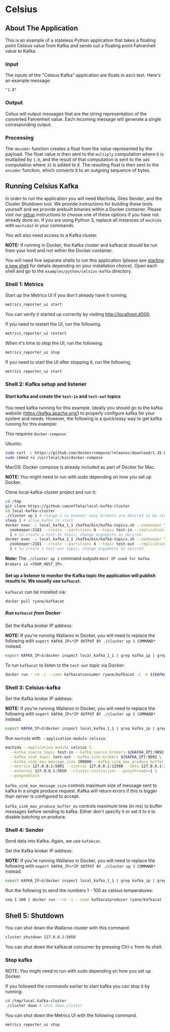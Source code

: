 # Celsius

## About The Application

This is an example of a stateless Python application that takes a floating point Celsius value from Kafka and sends out a floating point Fahrenheit value to Kafka.

### Input

The inputs of the "Celsius Kafka" application are floats in ascii text. Here's an example message:

```
"1.8"
```

### Output

Celius will output messages that are the string representation of the converted Fahrenheit value. Each incoming message will generate a single corresponding output.

### Processing

The `decoder` function creates a float from the value represented by the payload. The float value is then sent to the `multiply` computation where it is multiplied by `1.8`, and the result of that computation is sent to the `add` computation where `32` is added to it. The resulting float is then sent to the `encoder` function, which converts it to an outgoing sequence of bytes.

## Running Celsius Kafka

In order to run the application you will need Machida, Giles Sender, and the Cluster Shutdown tool. We provide instructions for building these tools yourself and we provide prebuilt binaries within a Docker container. Please visit our [setup](https://docs.wallaroolabs.com/python-installation/) instructions to choose one of these options if you have not already done so.
If you are using Python 3, replace all instances of `machida` with `machida3` in your commands.

You will also need access to a Kafka cluster.

**NOTE:** If running in Docker, the Kafka cluster and kafkacat should be run from your host and not within the Docker container.

You will need five separate shells to run this application (please see [starting a new shell](https://docs.wallaroolabs.com/python-tutorial/starting-a-new-shell/) for details depending on your installation choice). Open each shell and go to the `examples/python/celsius-kafka` directory.

### Shell 1: Metrics

Start up the Metrics UI if you don't already have it running.

```bash
metrics_reporter_ui start
```

You can verify it started up correctly by visiting [http://localhost:4000](http://localhost:4000).

If you need to restart the UI, run the following.

```bash
metrics_reporter_ui restart
```

When it's time to stop the UI, run the following.

```bash
metrics_reporter_ui stop
```

If you need to start the UI after stopping it, run the following.

```bash
metrics_reporter_ui start
```

### Shell 2: Kafka setup and listener

#### Start kafka and create the `test-in` and `test-out` topics

You need kafka running for this example. Ideally you should go to the kafka website (https://kafka.apache.org/) to properly configure kafka for your system and needs. However, the following is a quick/easy way to get kafka running for this example:

This requires `docker-compose`:

Ubuntu:

```bash
sudo curl -L https://github.com/docker/compose/releases/download/1.15.0/docker-compose-`uname -s`-`uname -m` -o /usr/local/bin/docker-compose
sudo chmod +x /usr/local/bin/docker-compose
```

MacOS: Docker compose is already included as part of Docker for Mac.


**NOTE:** You might need to run with sudo depending on how you set up Docker.

Clone local-kafka-cluster project and run it:

```bash
cd /tmp
git clone https://github.com/effata/local-kafka-cluster
cd local-kafka-cluster
./cluster up 1 # change 1 to however many brokers are desired to be started
sleep 1 # allow kafka to start
docker exec -i local_kafka_1_1 /kafka/bin/kafka-topics.sh --zookeeper \
  zookeeper:2181 --create --partitions 4 --topic test-in --replication-factor \
  1 # to create a test-in topic; change arguments as desired
docker exec -i local_kafka_1_1 /kafka/bin/kafka-topics.sh --zookeeper \
  zookeeper:2181 --create --partitions 4 --topic test-out --replication-factor \
  1 # to create a test-out topic; change arguments as desired
```

**Note:** The `./cluster up 1` command outputs `Host IP used for Kafka Brokers is <YOUR_HOST_IP>`.

#### Set up a listener to monitor the Kafka topic the application will publish results to. We usually use `kafkacat`.

`kafkacat` can be installed via:

```bash
docker pull ryane/kafkacat
```

##### Run `kafkacat` from Docker

Set the Kafka broker IP address:

**NOTE:** If you're running Wallaroo in Docker, you will need to replace the following with `export KAFKA_IP=*IP OUTPUT BY ./cluster up 1 COMMAND*` instead.

```bash
export KAFKA_IP=$(docker inspect local_kafka_1_1 | grep kafka_ip | grep -Eo '[0-9]+\.[0-9]+\.[0-9]+\.[0-9]+')
```

To run `kafkacat` to listen to the `test-out` topic via Docker:

```bash
docker run --rm -i --name kafkacatconsumer ryane/kafkacat -C -b ${KAFKA_IP}:9092 -t test-out -q -u
```

### Shell 3: Celsius-kafka

Set the Kafka broker IP address:

**NOTE:** If you're running Wallaroo in Docker, you will need to replace the following with `export KAFKA_IP=*IP OUTPUT BY ./cluster up 1 COMMAND*` instead.

```bash
export KAFKA_IP=$(docker inspect local_kafka_1_1 | grep kafka_ip | grep -Eo '[0-9]+\.[0-9]+\.[0-9]+\.[0-9]+')
```

Run `machida` with `--application-module celsius`:

```bash
machida --application-module celsius \
  --kafka_source_topic test-in --kafka_source_brokers ${KAFKA_IP}:9092 \
  --kafka_sink_topic test-out --kafka_sink_brokers ${KAFKA_IP}:9092 \
  --kafka_sink_max_message_size 100000 --kafka_sink_max_produce_buffer_ms 10 \
  --metrics 127.0.0.1:5001 --control 127.0.0.1:12500 --data 127.0.0.1:12501 \
  --external 127.0.0.1:5050 --cluster-initializer --ponythreads=1 \
  --ponynoblock
```

`kafka_sink_max_message_size` controls maximum size of message sent to kafka in a single produce request. Kafka will return errors if this is bigger than server is configured to accept.

`kafka_sink_max_produce_buffer_ms` controls maximum time (in ms) to buffer messages before sending to kafka. Either don't specify it or set it to `0` to disable batching on produce.

### Shell 4: Sender

Send data into Kafka. Again, we use `kafakcat`.

Set the Kafka broker IP address:

**NOTE:** If you're running Wallaroo in Docker, you will need to replace the following with `export KAFKA_IP=*IP OUTPUT BY ./cluster up 1 COMMAND*` instead.

```bash
export KAFKA_IP=$(docker inspect local_kafka_1_1 | grep kafka_ip | grep -Eo '[0-9]+\.[0-9]+\.[0-9]+\.[0-9]+')
```

Run the following to send the numbers 1 - 100 as celsius temperatures:

```bash
seq 1 100 | docker run --rm -i --name kafkacatproducer ryane/kafkacat -P -b ${KAFKA_IP}:9092 -t test-in
```

## Shell 5: Shutdown

You can shut down the Wallaroo cluster with this command:

```bash
cluster_shutdown 127.0.0.1:5050
```

You can shut down the kafkacat consumer by pressing Ctrl-c from its shell.

### Stop kafka

NOTE: You might need to run with sudo depending on how you set up Docker.

If you followed the commands earlier to start kafka you can stop it by running:

```bash
cd /tmp/local-kafka-cluster
./cluster down # shut down cluster
```

You can shut down the Metrics UI with the following command.

```bash
metrics_reporter_ui stop
```
